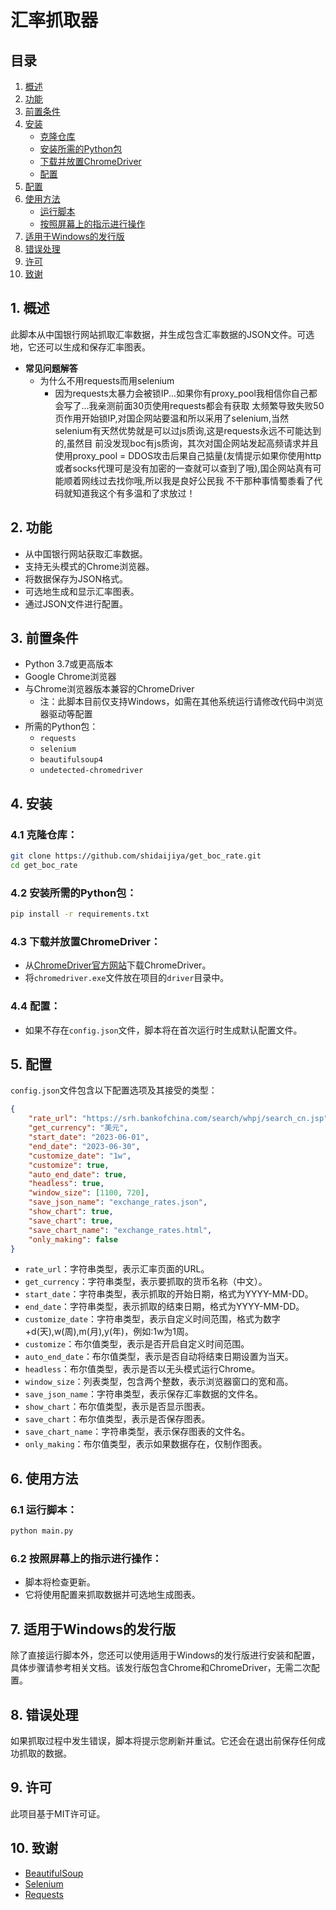 # 汇率抓取器

## 目录
1. [概述](#1-概述)
2. [功能](#2-功能)
3. [前置条件](#3-前置条件)
4. [安装](#4-安装)
   - [克隆仓库](#41-克隆仓库)
   - [安装所需的Python包](#42-安装所需的python包)
   - [下载并放置ChromeDriver](#43-下载并放置chromedriver)
   - [配置](#44-配置)
5. [配置](#5-配置)
6. [使用方法](#6-使用方法)
   - [运行脚本](#61-运行脚本)
   - [按照屏幕上的指示进行操作](#62-按照屏幕上的指示进行操作)
7. [适用于Windows的发行版](#7-适用于windows的发行版)
8. [错误处理](#8-错误处理)
9. [许可](#9-许可)
10. [致谢](#10-致谢)

## 1. 概述
此脚本从中国银行网站抓取汇率数据，并生成包含汇率数据的JSON文件。可选地，它还可以生成和保存汇率图表。

- **常见问题解答**
  - 为什么不用requests而用selenium
    - 因为requests太暴力会被锁IP...如果你有proxy_pool我相信你自己都会写了...我亲测前面30页使用requests都会有获取
太频繁导致失败50页作用开始锁IP,对国企网站要温和所以采用了selenium,当然selenium有天然优势就是可以过js质询,这是requests永远不可能达到的,虽然目
前没发现boc有js质询，其次对国企网站发起高频请求并且使用proxy_pool = DDOS攻击后果自己掂量(友情提示如果你使用http或者socks代理可是没有加密的一查就可以查到了哦),国企网站真有可能顺着网线过去找你哦,所以我是良好公民我
不干那种事情蜀黍看了代码就知道我这个有多温和了求放过！



## 2. 功能
- 从中国银行网站获取汇率数据。
- 支持无头模式的Chrome浏览器。
- 将数据保存为JSON格式。
- 可选地生成和显示汇率图表。
- 通过JSON文件进行配置。

## 3. 前置条件
- Python 3.7或更高版本
- Google Chrome浏览器
- 与Chrome浏览器版本兼容的ChromeDriver
  - 注：此脚本目前仅支持Windows，如需在其他系统运行请修改代码中浏览器驱动等配置
- 所需的Python包：
  - `requests`
  - `selenium`
  - `beautifulsoup4`
  - `undetected-chromedriver`

## 4. 安装

### 4.1 克隆仓库：
```bash
git clone https://github.com/shidaijiya/get_boc_rate.git
cd get_boc_rate
```

### 4.2 安装所需的Python包：
```bash
pip install -r requirements.txt
```

### 4.3 下载并放置ChromeDriver：
- 从[ChromeDriver官方网站](https://sites.google.com/a/chromium.org/chromedriver/downloads)下载ChromeDriver。
- 将`chromedriver.exe`文件放在项目的`driver`目录中。

### 4.4 配置：
- 如果不存在`config.json`文件，脚本将在首次运行时生成默认配置文件。

## 5. 配置
`config.json`文件包含以下配置选项及其接受的类型：

```json
{
    "rate_url": "https://srh.bankofchina.com/search/whpj/search_cn.jsp",
    "get_currency": "美元",
    "start_date": "2023-06-01",
    "end_date": "2023-06-30",
    "customize_date": "1w",
    "customize": true,
    "auto_end_date": true,
    "headless": true,
    "window_size": [1100, 720],
    "save_json_name": "exchange_rates.json",
    "show_chart": true,
    "save_chart": true,
    "save_chart_name": "exchange_rates.html",
    "only_making": false
}
```

- `rate_url`：字符串类型，表示汇率页面的URL。
- `get_currency`：字符串类型，表示要抓取的货币名称（中文）。
- `start_date`：字符串类型，表示抓取的开始日期，格式为YYYY-MM-DD。
- `end_date`：字符串类型，表示抓取的结束日期，格式为YYYY-MM-DD。
- `customize_date`：字符串类型，表示自定义时间范围，格式为数字+d(天),w(周),m(月),y(年)，例如:1w为1周。
- `customize`：布尔值类型，表示是否开启自定义时间范围。
- `auto_end_date`：布尔值类型，表示是否自动将结束日期设置为当天。
- `headless`：布尔值类型，表示是否以无头模式运行Chrome。
- `window_size`：列表类型，包含两个整数，表示浏览器窗口的宽和高。
- `save_json_name`：字符串类型，表示保存汇率数据的文件名。
- `show_chart`：布尔值类型，表示是否显示图表。
- `save_chart`：布尔值类型，表示是否保存图表。
- `save_chart_name`：字符串类型，表示保存图表的文件名。
- `only_making`：布尔值类型，表示如果数据存在，仅制作图表。

## 6. 使用方法
### 6.1 运行脚本：
```bash
python main.py
```

### 6.2 按照屏幕上的指示进行操作：
- 脚本将检查更新。
- 它将使用配置来抓取数据并可选地生成图表。

## 7. 适用于Windows的发行版
除了直接运行脚本外，您还可以使用适用于Windows的发行版进行安装和配置，具体步骤请参考相关文档。该发行版包含Chrome和ChromeDriver，无需二次配置。

## 8. 错误处理
如果抓取过程中发生错误，脚本将提示您刷新并重试。它还会在退出前保存任何成功抓取的数据。

## 9. 许可
此项目基于MIT许可证。

## 10. 致谢
- [BeautifulSoup](https://www.crummy.com/software/BeautifulSoup/)
- [Selenium](https://www.selenium.dev/)
- [Requests](https://docs.python-requests.org/en/master/)
